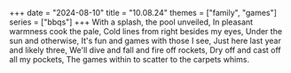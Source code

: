 +++
date = "2024-08-10"
title = "10.08.24"
themes = ["family", "games"]
series = ["bbqs"]
+++
With a splash, the pool unveiled,
In pleasant warmness cook the pale,
Cold lines from right besides my eyes,
Under the sun and otherwise,
It's fun and games with those I see,
Just here last year and likely three,
We'll dive and fall and fire off rockets,
Dry off and cast off all my pockets,
The games within to scatter to the carpets whims.
